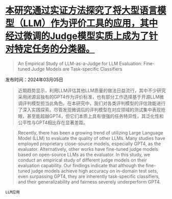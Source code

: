 # [本研究通过实证方法探究了将大型语言模型（LLM）作为评价工具的应用，其中经过微调的Judge模型实质上成为了针对特定任务的分类器。](https://arxiv.org/abs/2403.02839)

> An Empirical Study of LLM-as-a-Judge for LLM Evaluation: Fine-tuned Judge Models are Task-specific Classifiers

发布时间：2024年03月05日

> 近期趋势显示，利用LLM评估其他LLM质量的做法日益流行，其中不少研究采用闭源且独有的GPT4作为评价标准，也有部分工作选择基于开源LLM微调评判模型担当此角色。在本研究中，我们对各类评判模型的评估效能进行了深入实践探索。尽管发现微调后的评判模型在对应领域的测试集中表现抢眼，甚至能超越GPT4，但它们本质上具有很强的任务特异性，其泛化性和公平性与GPT4相比存在显著差距。

> Recently, there has been a growing trend of utilizing Large Language Model (LLM) to evaluate the quality of other LLMs. Many studies have employed proprietary close-source models, especially GPT4, as the evaluator. Alternatively, other works have fine-tuned judge models based on open-source LLMs as the evaluator. In this study, we conduct an empirical study of different judge models on their evaluation capability. Our findings indicate that although the fine-tuned judge models achieve high accuracy on in-domain test sets, even surpassing GPT4, they are inherently task-specific classifiers, and their generalizability and fairness severely underperform GPT4.

`LLM应用`
